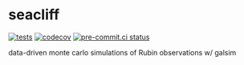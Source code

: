 # seacliff
[![tests](https://github.com/LSSTDESC/seacliff/actions/workflows/tests.yaml/badge.svg)](https://github.com/LSSTDESC/seacliff/actions/workflows/tests.yaml)
[![codecov](https://codecov.io/gh/LSSTDESC/seacliff/branch/main/graph/badge.svg?token=v6sKFuk9sx)](https://codecov.io/gh/LSSTDESC/seacliff)
[![pre-commit.ci status](https://results.pre-commit.ci/badge/github/LSSTDESC/seacliff/main.svg)](https://results.pre-commit.ci/latest/github/LSSTDESC/seacliff/main)

data-driven monte carlo simulations of Rubin observations w/ galsim
